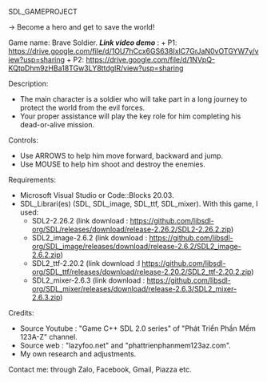 SDL_GAMEPROJECT
 
-> Become a hero and get to save the world!

Game name: Brave Soldier.
**_Link video demo_** : + P1: https://drive.google.com/file/d/1OU7hCcx6GS638IxIC7GrJaN0vOTGYW7y/view?usp=sharing
                        + P2: https://drive.google.com/file/d/1NVpQ-KQtpDhm9zHBa18TGw3LY8ttdgIR/view?usp=sharing

Description:
- The main character is a soldier who will take part in a long journey to protect the world from the evil forces.
- Your proper assistance will play the key role for him completing his dead-or-alive mission.

Controls:
- Use ARROWS to help him move forward, backward and jump.
- Use MOUSE to help him shoot and destroy the enemies.

Requirements:
- Microsoft Visual Studio or Code::Blocks 20.03.
- SDL_Librari(es) (SDL, SDL_image, SDL_ttf, SDL_mixer).
  With this game, I used:
  + SDL2-2.26.2 (link download : https://github.com/libsdl-org/SDL/releases/download/release-2.26.2/SDL2-2.26.2.zip)
  + SDL2_image-2.6.2 (link download : https://github.com/libsdl-org/SDL_image/releases/download/release-2.6.2/SDL2_image-2.6.2.zip)
  + SDL2_ttf-2.20.2 (link download :l https://github.com/libsdl-org/SDL_ttf/releases/download/release-2.20.2/SDL2_ttf-2.20.2.zip)
  + SDL2_mixer-2.6.3 (link download : https://github.com/libsdl-org/SDL_mixer/releases/download/release-2.6.3/SDL2_mixer-2.6.3.zip)
  
Credits:
- Source Youtube : "Game C++ SDL 2.0 series" of "Phát Triển Phần Mềm 123A-Z" channel.
- Source web : "lazyfoo.net" and "phattrienphanmem123az.com".
- My own research and adjustments.

Contact me: through Zalo, Facebook, Gmail, Piazza etc.

